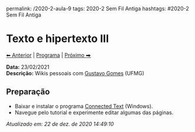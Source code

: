 permalink: /2020-2-aula-9
tags: 2020-2 Sem Fil Antiga
hashtags: #2020-2 Sem Fil Antiga

# Texto e hipertexto III

[⬅ Anterior](2020-2-aula-8) | [Programa](/2020-2-sem) | [Próximo ⮕](2020-2-aula-10)    

**Data:** 23/02/2021  
**Descrição:** Wikis pessoais com [Gustavo Gomes](http://lattes.cnpq.br/2284746616325338) (UFMG)  


## Preparação

- Baixar e instalar o programa [Connected Text](Connected-Text) (Windows).
- Navegue pelo tutorial e experimente editar algumas das páginas.

*Atualizado em: 22 de dez. de 2020 14:49:10*  